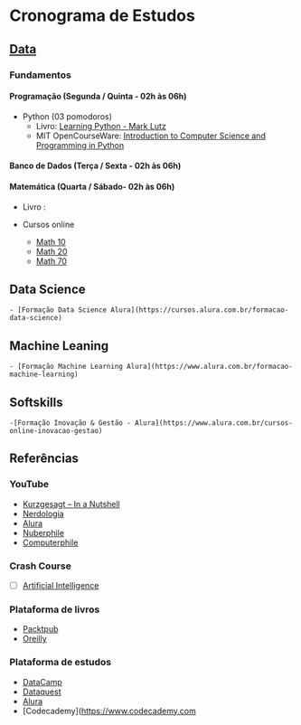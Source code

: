 # Cronograma de Estudos

## [Data](/Data/roadmap.md)

### Fundamentos

#### Programação (Segunda / Quinta - 02h às 06h)

- Python (03 pomodoros)
  - Livro: [Learning Python -  Mark Lutz](http://shop.oreilly.com/product/0636920028154.do)
  - MIT OpenCourseWare: [Introduction to Computer Science and Programming in Python](https://ocw.mit.edu/courses/electrical-engineering-and-computer-science/6-0001-introduction-to-computer-science-and-programming-in-python-fall-2016/)

#### Banco de Dados (Terça / Sexta - 02h às 06h)

#### Matemática (Quarta / Sábado- 02h às 06h)

- Livro :

- Cursos online
  - [Math 10](https://www.youtube.com/playlist?list=PL367nn10rv0vp_n9wy1b0OmGvD_WnHiNH)
  - [Math 20](https://www.youtube.com/playlist?list=PL367nn10rv0tkHFb5PA-YtSQPqZuH4FJm)
  - [Math 70](https://www.youtube.com/playlist?list=PL367nn10rv0sBKcmndvD9sqBbftcE5udD)

## Data Science

    - [Formação Data Science Alura](https://cursos.alura.com.br/formacao-data-science)

## Machine Leaning

    - [Formação Machine Learning Alura](https://www.alura.com.br/formacao-machine-learning)

## Softskills
    
    -[Formação Inovação & Gestão - Alura](https://www.alura.com.br/cursos-online-inovacao-gestao)

## Referências

### YouTube

- [Kurzgesagt – In a Nutshell](https://www.youtube.com/user/Kurzgesagt)
- [Nerdologia]()
- [Alura]()
- [Nuberphile]()
- [Computerphile]()

### Crash Course

- [ ] [Artificial Intelligence](https://www.youtube.com/playlist?list=PL8dPuuaLjXtO65LeD2p4_Sb5XQ51par_b)

### Plataforma de livros

- [Packtpub](https://www.packtpub.com/)
- [Oreilly](https://www.oreilly.com/)

### Plataforma de estudos

- [DataCamp](https://www.datacamp.com/)
- [Dataquest](https://www.dataquest.io/)
- [Alura](https://www.alura.com.br)
- [Codecademy](https://www.codecademy.com